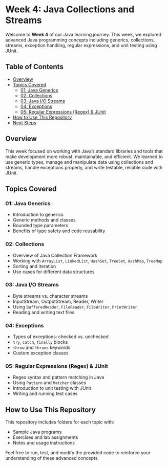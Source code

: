 # Week 4: Java Collections and Streams

Welcome to **Week 4** of our Java learning journey. This week, we explored advanced Java programming concepts including generics, collections, streams, exception handling, regular expressions, and unit testing using JUnit.

## Table of Contents
- [Overview](#overview)
- [Topics Covered](#topics-covered)
  - [01: Java Generics](#01-java-generics)
  - [02: Collections](#02-collections)
  - [03: Java I/O Streams](#03-java-io-streams)
  - [04: Exceptions](#04-exceptions)
  - [05: Regular Expressions (Regex) & JUnit](#05-regular-expressions-regex--junit)
- [How to Use This Repository](#how-to-use-this-repository)
- [Next Steps](#next-steps)

## Overview

This week focused on working with Java’s standard libraries and tools that make development more robust, maintainable, and efficient. We learned to use generic types, manage and manipulate data using collections and streams, handle exceptions properly, and write testable, reliable code with JUnit.

## Topics Covered

### 01: Java Generics
- Introduction to generics
- Generic methods and classes
- Bounded type parameters
- Benefits of type safety and code reusability

### 02: Collections
- Overview of Java Collection Framework
- Working with `ArrayList`, `LinkedList`, `HashSet`, `TreeSet`, `HashMap`, `TreeMap`
- Sorting and iteration
- Use cases for different data structures

### 03: Java I/O Streams
- Byte streams vs. character streams
- InputStream, OutputStream, Reader, Writer
- Using `BufferedReader`, `FileReader`, `FileWriter`, `PrintWriter`
- Reading and writing text files

### 04: Exceptions
- Types of exceptions: checked vs. unchecked
- `try`, `catch`, `finally` blocks
- `throw` and `throws` keywords
- Custom exception classes

### 05: Regular Expressions (Regex) & JUnit
- Regex syntax and pattern matching in Java
- Using `Pattern` and `Matcher` classes
- Introduction to unit testing with JUnit
- Writing and running test cases

## How to Use This Repository

This repository includes folders for each topic with:
- Sample Java programs
- Exercises and lab assignments
- Notes and usage instructions

Feel free to run, test, and modify the provided code to reinforce your understanding of these advanced concepts.

